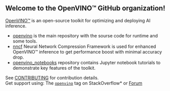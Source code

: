 ## Welcome to the OpenVINO™ GitHub organization!
[OpenVINO™](https://en.wikipedia.org/wiki/OpenVINO) is an open-source toolkit for optimizing and deploying AI inference.
* [openvino](https://github.com/openvinotoolkit/openvino) is the main repository with the sourse code for runtime and some tools.
* [nncf](https://github.com/openvinotoolkit/nncf) Neural Network Compression Framework is used for enhanced OpenVINO™ inference to get performance boost with minimal accuracy drop.
* [openvino_notebooks](https://github.com/openvinotoolkit/openvino_notebooks) repository contains Jupyter notebook tutorials to demonstrate key features of the toolkit.

See [CONTRIBUTING](https://github.com/openvinotoolkit/openvino/blob/master/CONTRIBUTING.md) for contribution details. <br>
Get support using: The [`openvino`](https://stackoverflow.com/questions/tagged/openvino) tag on StackOverflow\* or [Forum](https://software.intel.com/en-us/forums/computer-vision)
